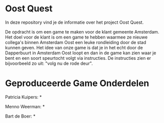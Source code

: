 # Oost Quest

In deze repository vind je de informatie over het project Oost Quest.

De opdracht is om een game te maken voor de klant gemeente Amsterdam. Het doel voor de klant is om een game te hebben waarmee ze nieuwe collega's binnen Amsterdam Oost een leuke rondleiding door de stad kunnen geven.
Het idee van onze game is dat je in het echt door de Dapperbuurt in Amsterdam Oost loopt en dan in de game kan zien waar je bent en een soort speurtocht volgt via instructies. De instructies zien er bijvoorbeeld zo uit: "volg nu de rode deur". 

# Geproduceerde Game Onderdelen

Patricia Kuipers:
  * 
  
Menno Weerman:
  * 

Bart de Boer:
  * 
